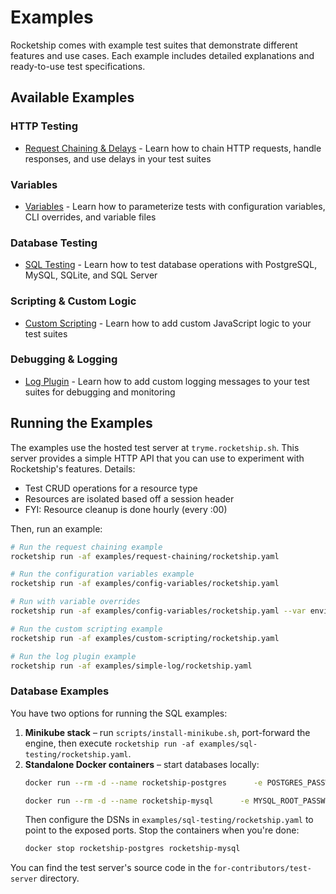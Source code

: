 # Examples

Rocketship comes with example test suites that demonstrate different features and use cases. Each example includes detailed explanations and ready-to-use test specifications.

## Available Examples

### HTTP Testing

- [Request Chaining & Delays](examples/request-chaining.md) - Learn how to chain HTTP requests, handle responses, and use delays in your test suites

### Variables

- [Variables](examples/variables.md) - Learn how to parameterize tests with configuration variables, CLI overrides, and variable files

### Database Testing

- [SQL Testing](examples/sql-testing.md) - Learn how to test database operations with PostgreSQL, MySQL, SQLite, and SQL Server

### Scripting & Custom Logic

- [Custom Scripting](examples/custom-scripting.md) - Learn how to add custom JavaScript logic to your test suites

### Debugging & Logging

- [Log Plugin](examples/log-plugin.md) - Learn how to add custom logging messages to your test suites for debugging and monitoring

## Running the Examples

The examples use the hosted test server at `tryme.rocketship.sh`. This server provides a simple HTTP API that you can use to experiment with Rocketship's features. Details:

- Test CRUD operations for a resource type
- Resources are isolated based off a session header
- FYI: Resource cleanup is done hourly (every :00)

Then, run an example:

```bash
# Run the request chaining example
rocketship run -af examples/request-chaining/rocketship.yaml

# Run the configuration variables example
rocketship run -af examples/config-variables/rocketship.yaml

# Run with variable overrides
rocketship run -af examples/config-variables/rocketship.yaml --var environment=production

# Run the custom scripting example
rocketship run -af examples/custom-scripting/rocketship.yaml

# Run the log plugin example
rocketship run -af examples/simple-log/rocketship.yaml
```

### Database Examples

You have two options for running the SQL examples:

1. **Minikube stack** – run `scripts/install-minikube.sh`, port-forward the engine, then execute `rocketship run -af examples/sql-testing/rocketship.yaml`.
2. **Standalone Docker containers** – start databases locally:
   ```bash
   docker run --rm -d --name rocketship-postgres      -e POSTGRES_PASSWORD=testpass      -e POSTGRES_DB=testdb      -p 5433:5432      postgres:13

   docker run --rm -d --name rocketship-mysql      -e MYSQL_ROOT_PASSWORD=testpass      -e MYSQL_DATABASE=testdb      -p 3306:3306      mysql:8.0
   ```
   Then configure the DSNs in `examples/sql-testing/rocketship.yaml` to point to the exposed ports. Stop the containers when you're done:
   ```bash
   docker stop rocketship-postgres rocketship-mysql
   ```

You can find the test server's source code in the `for-contributors/test-server` directory.
